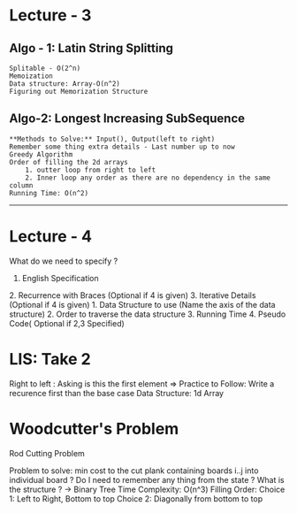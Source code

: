 Lecture - 3
===========

Algo - 1: Latin String Splitting
--------------------------------

	Splitable - O(2^n)
	Memoization
	Data structure: Array-O(n^2)
	Figuring out Memorization Structure


Algo-2: Longest Increasing SubSequence
--------------------------------------

	**Methods to Solve:** Input(), Output(left to right)
	Remember some thing extra details - Last number up to now
	Greedy Algorithm
	Order of filling the 2d arrays
		1. outter loop from right to left
		2. Inner loop any order as there are no dependency in the same column
	Running Time: O(n^2)

----

Lecture - 4
===========

What do we need to specify ?
1. English Specification
<describing the importance of naming convention>
2. Recurrence with Braces (Optional if 4 is given)
3. Iterative Details (Optional if 4 is given)
	1. Data Structure to use (Name the axis of the data structure)
	2. Order to traverse the data structure 
	3. Running Time
4. Pseudo Code( Optional if 2,3 Specified)


LIS: Take 2
============

Right to left : Asking is this the first element 
=> Practice to Follow: Write a recurence first than the base case
Data Structure: 1d Array


Woodcutter's Problem
====================

Rod Cutting Problem

Problem to solve: min cost to the cut plank containing boards i..j into individual board ?
Do I need to remember any thing from the state ?
What is the structure ? -> Binary Tree
 Time Complexity: O(n^3)
 Filling Order:
	Choice 1: Left to Right, Bottom to top
	Choice 2: Diagonally from bottom to top
